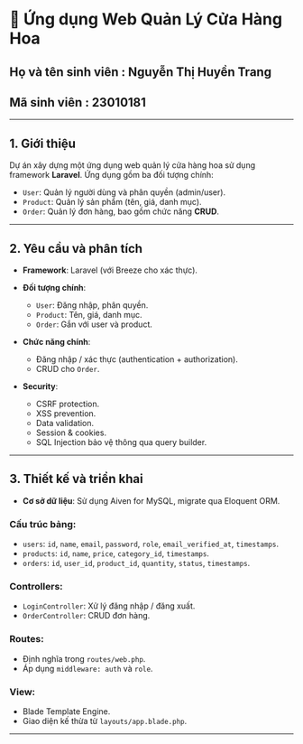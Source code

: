# 🌸 Ứng dụng Web Quản Lý Cửa Hàng Hoa

## Họ và tên sinh viên : Nguyễn Thị Huyền Trang 
## Mã sinh viên : 23010181
---

## 1. Giới thiệu

Dự án xây dựng một ứng dụng web quản lý cửa hàng hoa sử dụng framework **Laravel**.
Ứng dụng gồm ba đối tượng chính:

- `User`: Quản lý người dùng và phân quyền (admin/user).
- `Product`: Quản lý sản phẩm (tên, giá, danh mục).
- `Order`: Quản lý đơn hàng, bao gồm chức năng **CRUD**.

---

## 2. Yêu cầu và phân tích

- **Framework**: Laravel (với Breeze cho xác thực).
- **Đối tượng chính**:
  - `User`: Đăng nhập, phân quyền.
  - `Product`: Tên, giá, danh mục.
  - `Order`: Gắn với user và product.

- **Chức năng chính**:
  - Đăng nhập / xác thực (authentication + authorization).
  - CRUD cho `Order`.

- **Security**:
  - CSRF protection.
  - XSS prevention.
  - Data validation.
  - Session & cookies.
  - SQL Injection bảo vệ thông qua query builder.

---

## 3. Thiết kế và triển khai

- **Cơ sở dữ liệu**: Sử dụng Aiven for MySQL, migrate qua Eloquent ORM.

### Cấu trúc bảng:

- `users`: `id`, `name`, `email`, `password`, `role`, `email_verified_at`, `timestamps`.
- `products`: `id`, `name`, `price`, `category_id`, `timestamps`.
- `orders`: `id`, `user_id`, `product_id`, `quantity`, `status`, `timestamps`.

### Controllers:

- `LoginController`: Xử lý đăng nhập / đăng xuất.
- `OrderController`: CRUD đơn hàng.

### Routes:

- Định nghĩa trong `routes/web.php`.
- Áp dụng `middleware: auth` và `role`.

### View:

- Blade Template Engine.
- Giao diện kế thừa từ `layouts/app.blade.php`.

---
